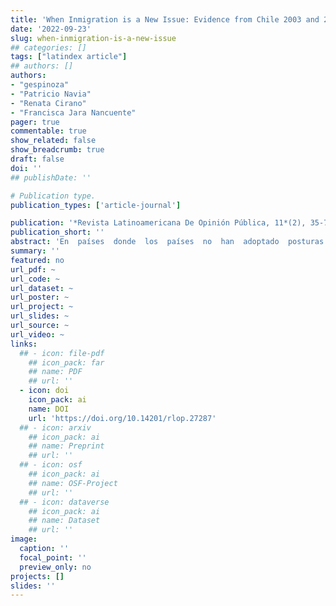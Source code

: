 ```yaml
---
title: 'When Inmigration is a New Issue: Evidence from Chile 2003 and 2017'
date: '2022-09-23'
slug: when-inmigration-is-a-new-issue
## categories: []
tags: ["latindex article"]
## authors: []
authors:
- "gespinoza"
- "Patricio Navia"
- "Renata Cirano"
- "Francisca Jara Nancuente"
pager: true
commentable: true
show_related: false
show_breadcrumb: true
draft: false
doi: ''
## publishDate: ''

# Publication type.
publication_types: ['article-journal']

publication: '*Revista Latinoamericana De Opinión Pública, 11*(2), 35-72'
publication_short: ''
abstract: 'En  países  donde  los  países  no  han  adoptado  posturas  políticas  claras  sobre  inmigración –y  donde  la  población  migrante  no  es  muy  grande– las percepciones populares sobre inmigrantes pudieran no reflejar las divisiones ideoló-gicas reportadas en estudios anteriores en países donde la inmigración es un tema políticamente  sensible.  Evaluamos  la  asociación  entre  la  identificación  ideológica con las percepciones de inmigrantes en Chile usando dos encuestas comparables, una de 2003, antes de la ola migratoria reciente, y otra de 2017, en el medio de la ola migratoria, pero antes de que los partidos adopta-ran formalmente posiciones políticas sobre la inmigración. Con estimaciones de  modelos  MCO,  reportamos  que,  como  esperábamos,  las  personas  de  iz-quierda tienen posturas más positivas hacia los inmigrantes que el resto, pero los  de  derecha  también  tienen  una  visión  positiva,  especialmente  en  2017.  Las percepciones eran más marcadas en 2017 que en 2003, con aquellos en ambos extremos reportando visiones más positivas sobre los inmigrantes.'
summary: ''
featured: no
url_pdf: ~
url_code: ~
url_dataset: ~
url_poster: ~
url_project: ~
url_slides: ~
url_source: ~
url_video: ~
links:
  ## - icon: file-pdf
    ## icon_pack: far
    ## name: PDF
    ## url: ''
  - icon: doi
    icon_pack: ai
    name: DOI
    url: 'https://doi.org/10.14201/rlop.27287'
  ## - icon: arxiv
    ## icon_pack: ai
    ## name: Preprint
    ## url: ''
  ## - icon: osf
    ## icon_pack: ai
    ## name: OSF-Project
    ## url: ''
  ## - icon: dataverse
    ## icon_pack: ai
    ## name: Dataset
    ## url: ''
image:
  caption: ''
  focal_point: ''
  preview_only: no
projects: []
slides: ''
---
```

